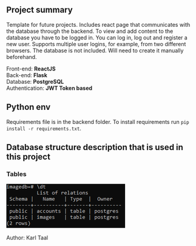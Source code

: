 ## Project summary    
Template for future projects. Includes react page that communicates with the database through the backend. To view and add content to the database you have to be logged in. You can log in, log out and register a new user. Supports multiple user logins, for example, from two different browsers.
The database is not included. Will need to create it manually beforehand.

Front-end: **ReactJS**    
Back-end: **Flask**    
Database: **PostgreSQL**    
Authentication: **JWT Token based**    

## Python env    
Requirements file is in the backend folder. To install requirements run ```pip install -r requirements.txt```.

## Database structure description that is used in this project   
### Tables   
![Screenshot](DBscreenshots/DBtables.png)   

         
Author: Karl Taal
